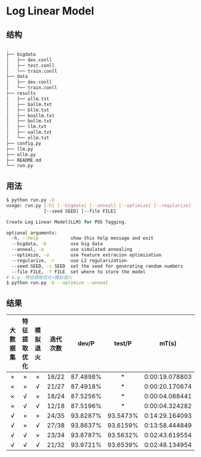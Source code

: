 # Log Linear Model

## 结构

```sh
.
├── bigdata
│   ├── dev.conll
│   ├── test.conll
│   └── train.conll
├── data
│   ├── dev.conll
│   └── train.conll
├── results
│   ├── allm.txt
│   ├── ballm.txt
│   ├── bllm.txt
│   ├── boallm.txt
│   ├── bollm.txt
│   ├── llm.txt
│   ├── oallm.txt
│   └── ollm.txt
├── config.py
├── llm.py
├── ollm.py
├── README.md
└── run.py
```

## 用法

```sh
$ python run.py -h
usage: run.py [-h] [--bigdata] [--anneal] [--optimize] [--regularize]
              [--seed SEED] [--file FILE]

Create Log Linear Model(LLM) for POS Tagging.

optional arguments:
  -h, --help            show this help message and exit
  --bigdata, -b         use big data
  --anneal, -a          use simulated annealing
  --optimize, -o        use feature extracion optimization
  --regularize, -r      use L2 regularization
  --seed SEED, -s SEED  set the seed for generating random numbers
  --file FILE, -f FILE  set where to store the model
# e.g. 特征提取优化+模拟退火
$ python run.py -b --optimize --anneal
```

## 结果

| 大数据集 | 特征提取优化 | 模拟退火 | 迭代次数 |  dev/P   |  test/P  |     mT(s)      |
| :------: | :----------: | :------: | :------: | :------: | :------: | :------------: |
|    ×     |      ×       |    ×     |  16/22   | 87.4898% |    *     | 0:00:19.078803 |
|    ×     |      ×       |    √     |  21/27   | 87.4918% |    *     | 0:00:20.170674 |
|    ×     |      √       |    ×     |  18/24   | 87.5256% |    *     | 0:00:04.068441 |
|    ×     |      √       |    √     |  12/18   | 87.5196% |    *     | 0:00:04.324282 |
|    √     |      ×       |    ×     |  24/35   | 93.8287% | 93.5473% | 0:14:29.164093 |
|    √     |      ×       |    √     |  27/38   | 93.8637% | 93.6159% | 0:13:58.444849 |
|    √     |      √       |    ×     |  23/34   | 93.8787% | 93.5632% | 0:02:43.619554 |
|    √     |      √       |    √     |  21/32   | 93.9721% | 93.6539% | 0:02:48.134954 |
